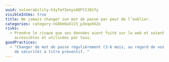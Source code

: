 ```yaml
---
uuid: vulnerability-h3yfwY2enysAQFtIJ61fy
visibleInCms: true
title: Ne jamais changer son mot de passe par peur de l’oublier.
categories: category-nGkbk6oSlC5_p3eqoXX2o
risks:
  - Prendre le risque que ses données aient fuité sur le web et soient
    accessibles et utilisées par tous.
goodPractices:
  - "Changer de mot de passe régulièrement (3-6 mois, au regard de vos exigences
    de sécurité) à titre préventif. "
---
```

